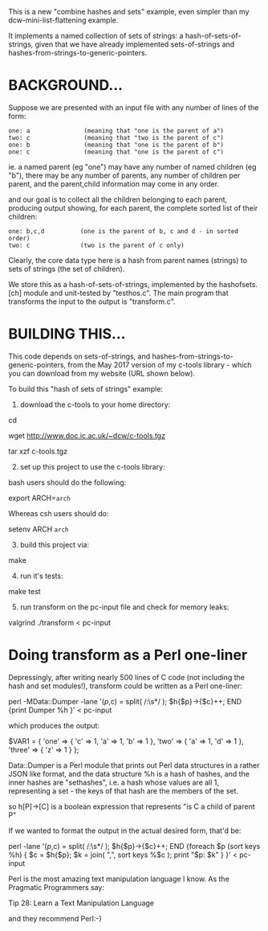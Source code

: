 This is a new "combine hashes and sets" example, even simpler than my
dcw-mini-list-flattening example.

It implements a named collection of sets of strings: a hash-of-sets-of-strings,
given that we have already implemented sets-of-strings and
hashes-from-strings-to-generic-pointers.


# BACKGROUND...

Suppose we are presented with an input file with any number of lines
of the form:

```
one: a               (meaning that "one is the parent of a")
two: c               (meaning that "two is the parent of c")
one: b               (meaning that "one is the parent of b")
one: c               (meaning that "one is the parent of c")
```

ie. a named parent (eg "one") may have any number of named children (eg "b"),
there may be any number of parents, any number of children per parent,
and the parent,child information may come in any order.

and our goal is to collect all the children belonging to each parent,
producing output showing, for each parent, the complete sorted list of
their children:

```
one: b,c,d          (one is the parent of b, c and d - in sorted order)
two: c              (two is the parent of c only)
```

Clearly, the core data type here is a hash from parent names (strings) to
sets of strings (the set of children).

We store this as a hash-of-sets-of-strings,
implemented by the hashofsets.[ch] module and unit-tested by "testhos.c".
The main program that transforms the input to the output is "transform.c".


# BUILDING THIS...

This code depends on sets-of-strings,
and hashes-from-strings-to-generic-pointers,
from the May 2017 version of my c-tools library -
which you can download from my website (URL shown below).

To build this "hash of sets of strings" example:

1. download the c-tools to your home directory:

cd

wget http://www.doc.ic.ac.uk/~dcw/c-tools.tgz

tar xzf c-tools.tgz

2. set up this project to use the c-tools library:

bash users should do the following:

export ARCH=`arch`

Whereas csh users should do:

setenv ARCH `arch`

3. build this project via:

make

4. run it's tests:

make test

5. run transform on the pc-input file and check for memory leaks:

valgrind ./transform < pc-input


# Doing transform as a Perl one-liner

Depressingly, after writing nearly 500 lines of C code (not including the
hash and set modules!), transform could be written as a Perl one-liner:

perl -MData::Dumper -lane '($p,$c) = split( /:\s*/ ); $h{$p}->{$c}++; END {print Dumper \%h }' < pc-input

which produces the output:

$VAR1 = {
          'one' => {
                     'c' => 1,
                     'a' => 1,
                     'b' => 1
                   },
          'two' => {
                     'a' => 1,
                     'd' => 1
                   },
          'three' => {
                       'z' => 1
                     }
        };

Data::Dumper is a Perl module that prints out Perl data structures in a
rather JSON like format, and the data structure %h is a hash of hashes,
and the inner hashes are "sethashes", i.e. a hash whose values are all 1,
representing a set - the keys of that hash are the members of the set.

so h[P]->[C] is a boolean expression that represents "is C a child of parent P"

If we wanted to format the output in the actual desired form, that'd be:

perl -lane '($p,$c) = split( /:\s*/ ); $h{$p}->{$c}++; END {foreach $p (sort keys %h) { $c = $h{$p}; $k = join( ",", sort keys %$c ); print "$p: $k" } }' < pc-input

Perl is the most amazing text manipulation language I know.  As the Pragmatic
Programmers say:

Tip 28: Learn a Text Manipulation Language

and they recommend Perl:-)
